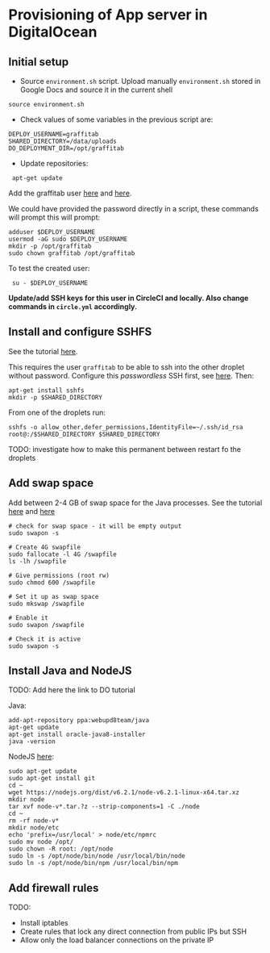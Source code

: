 # Provisioning of App server in  DigitalOcean

## Initial setup

* Source `environment.sh` script. Upload manually `environment.sh` stored in Google Docs and source it
in the current shell
```
source environment.sh
```

* Check values of some variables in the previous script are:
```
DEPLOY_USERNAME=graffitab
SHARED_DIRECTORY=/data/uploads
DO_DEPLOYMENT_DIR=/opt/graffitab
```

* Update repositories:
```
 apt-get update
```

Add the graffitab user
[here](https://www.digitalocean.com/community/tutorials/how-to-create-a-sudo-user-on-ubuntu-quickstart) and
[here](https://www.digitalocean.com/community/tutorials/initial-server-setup-with-ubuntu-14-04).

We could have provided the password directly in a script, these commands will prompt this will prompt:
```
adduser $DEPLOY_USERNAME
usermod -aG sudo $DEPLOY_USERNAME
mkdir -p /opt/graffitab
sudo chown graffitab /opt/graffitab
```

To test the created user:
```
 su - $DEPLOY_USERNAME
```

**Update/add SSH keys for this user in CircleCI and locally. Also change commands in `circle.yml` accordingly.**


## Install and configure SSHFS

See the tutorial [here](https://www.digitalocean.com/community/tutorials/how-to-use-sshfs-to-mount-remote-file-systems-over-ssh).

This requires the user `graffitab` to be able to ssh into the other droplet without password. Configure this _passwordless_
SSH first, see [here](https://www.digitalocean.com/community/tutorials/initial-server-setup-with-ubuntu-14-04). Then:
```
apt-get install sshfs
mkdir -p $SHARED_DIRECTORY
```

From one of the droplets run:
```
sshfs -o allow_other,defer_permissions,IdentityFile=~/.ssh/id_rsa root@:/$SHARED_DIRECTORY $SHARED_DIRECTORY
```

TODO: investigate how to make this permanent between restart fo the droplets

## Add swap space

Add between 2-4 GB of swap space for the Java processes.
See the tutorial [here](https://www.digitalocean.com/community/tutorials/how-to-add-swap-space-on-ubuntu-16-04) and
[here](https://www.digitalocean.com/community/tutorials/how-to-add-swap-on-ubuntu-14-04)

```
# check for swap space - it will be empty output
sudo swapon -s

# Create 4G swapfile
sudo fallocate -l 4G /swapfile
ls -lh /swapfile

# Give permissions (root rw)
sudo chmod 600 /swapfile

# Set it up as swap space
sudo mkswap /swapfile

# Enable it
sudo swapon /swapfile

# Check it is active
sudo swapon -s
```

## Install Java and NodeJS

TODO: Add here the link to DO tutorial

Java:
```
add-apt-repository ppa:webupd8team/java
apt-get update
apt-get install oracle-java8-installer
java -version
```

NodeJS [here](https://www.digitalocean.com/community/tutorials/how-to-set-up-a-node-js-application-for-production-on-ubuntu-14-04):
```
sudo apt-get update
sudo apt-get install git
cd ~
wget https://nodejs.org/dist/v6.2.1/node-v6.2.1-linux-x64.tar.xz
mkdir node
tar xvf node-v*.tar.?z --strip-components=1 -C ./node
cd ~
rm -rf node-v*
mkdir node/etc
echo 'prefix=/usr/local' > node/etc/npmrc
sudo mv node /opt/
sudo chown -R root: /opt/node
sudo ln -s /opt/node/bin/node /usr/local/bin/node
sudo ln -s /opt/node/bin/npm /usr/local/bin/npm
```

## Add firewall rules

TODO:

- Install iptables
- Create rules that lock any direct connection from public IPs but SSH
- Allow only the load balancer connections on the private IP








